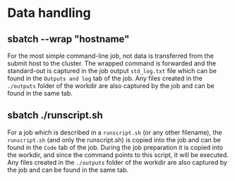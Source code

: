 # Data handling

## sbatch --wrap "hostname"

For the most simple command-line job, not data is transferred from the submit host to the cluster. 
The wrapped command is forwarded and the standard-out is captured in the job output `std_log.txt` file which can be found in the `Outputs and log` tab of the job.
Any files created in the `./outputs` folder of the workdir are also captured by the job and can be found in the same tab.

## sbatch ./runscript.sh

For a job which is described in a `runscript.sh` (or any other filename), the `runscript.sh` (and only the runscript.sh) is copied into the job and can be found in the `Code` tab of the job. 
During the job preparation it is copied into the workdir, and since the command points to this script, it will be executed. 
Any files created in the `./outputs` folder of the workdir are also captured by the job and can be found in the same tab.
